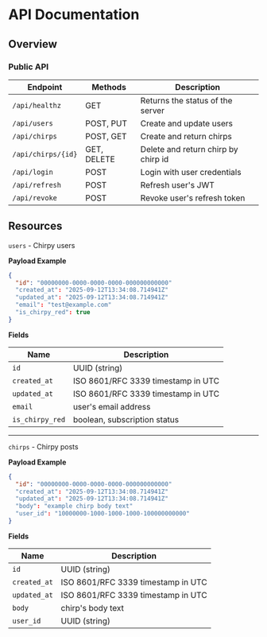 # API Documentation

## Overview

### Public API

| Endpoint | Methods | Description |
| -------- | ------- | ----------- |
| `/api/healthz` | GET | Returns the status of the server |
| `/api/users` | POST, PUT | Create and update users |
| `/api/chirps` | POST, GET | Create and return chirps |
| `/api/chirps/{id}` | GET, DELETE | Delete and return chirp by chirp id |
| `/api/login` | POST | Login with user credentials |
| `/api/refresh` | POST | Refresh user's JWT |
| `/api/revoke` | POST | Revoke user's refresh token |

## Resources

`users` - Chirpy users

**Payload Example**

```json
{
  "id": "00000000-0000-0000-0000-000000000000"  
  "created_at": "2025-09-12T13:34:08.714941Z"    
  "updated_at": "2025-09-12T13:34:08.714941Z"    
  "email": "test@example.com"
  "is_chirpy_red": true                
}
```

**Fields**

| Name | Description |
| ---- | ----------- |
| `id` | UUID (string) |
| `created_at` | ISO 8601/RFC 3339 timestamp in UTC |
| `updated_at` | ISO 8601/RFC 3339 timestamp in UTC |
| `email` | user's email address |
| `is_chirpy_red` | boolean, subscription status |

---

`chirps` - Chirpy posts

**Payload Example**

```json
{
  "id": "00000000-0000-0000-0000-000000000000"  
  "created_at": "2025-09-12T13:34:08.714941Z"    
  "updated_at": "2025-09-12T13:34:08.714941Z"    
  "body": "example chirp body text"
  "user_id": "10000000-1000-1000-1000-100000000000"      
}
```

**Fields**

| Name | Description |
| ---- | ----------- |
| `id` | UUID (string) |
| `created_at` | ISO 8601/RFC 3339 timestamp in UTC |
| `updated_at` | ISO 8601/RFC 3339 timestamp in UTC |
| `body` | chirp's body text |
| `user_id` | UUID (string) |


